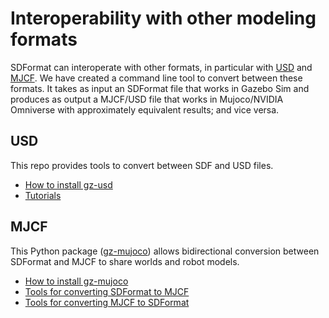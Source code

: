 # Interoperability with other modeling formats

SDFormat can interoperate with other formats, in particular with [USD](https://graphics.pixar.com/usd/release/index.html)
and [MJCF](https://mujoco.readthedocs.io/en/latest/modeling.html).
We have created a command line tool to convert between these formats.
It takes as input an SDFormat file that works in Gazebo Sim and produces as output a MJCF/USD file
that works in Mujoco/NVIDIA Omniverse with approximately equivalent results; and vice versa.

## USD
This repo provides tools to convert between SDF and USD files.

 - [How to install gz-usd](https://github.com/gazebosim/gz-usd/tree/ahcorde/update/readme#requirements)
 - [Tutorials](https://github.com/gazebosim/gz-usd/blob/ahcorde/update/readme/tutorials/convert_sdf_to_usd.md)

## MJCF

This Python package ([gz-mujoco](https://github.com/gazebosim/gz-mujoco/)) allows bidirectional
conversion between SDFormat and MJCF to share worlds and robot models.

 - [How to install gz-mujoco](https://github.com/gazebosim/gz-mujoco/sdformat_mjcf#install-sdformat-mjcf)
 - [Tools for converting SDFormat to MJCF](https://github.com/gazebosim/gz-mujoco/sdformat_mjcf#tools-for-converting-sdformat-to-mjcf)
 - [Tools for converting MJCF to SDFormat](https://github.com/gazebosim/gz-mujoco/sdformat_mjcf#tools-for-converting-mjcf-to-sdformat)
